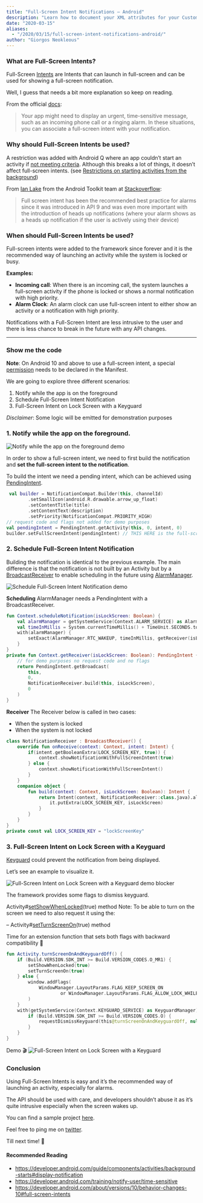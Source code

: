 ```yaml
---
title: "Full-Screen Intent Notifications – Android"
description: "Learn how to document your XML attributes for your Custom Views."
date: "2020-03-15"
aliases:
  - "/2020/03/15/full-screen-intent-notifications-android/"
author: "Giorgos Neokleous"
---
```


### What are Full-Screen Intents?
Full-Screen [Intents](https://developer.android.com/reference/android/content/Intent) are Intents that can launch in full-screen and can be used for showing a full-screen notification.

Well, I guess that needs a bit more explanation so keep on reading.

From the official [docs](https://developer.android.com/training/notify-user/build-notification#urgent-message): 
> Your app might need to display an urgent, time-sensitive message, such as an incoming phone call or a ringing alarm. In these situations, you can associate a full-screen intent with your notification.

### Why should Full-Screen Intents be used?

A restriction was added with Android Q where an app couldn’t start an activity if [not meeting criteria](https://developer.android.com/guide/components/activities/background-starts#exceptions). Although this breaks a lot of things, it doesn’t affect full-screen intents. (see [Restrictions on starting activities from the background](https://developer.android.com/guide/components/activities/background-starts#display-notification))

From [Ian Lake](https://stackoverflow.com/users/1676363/ianhanniballake) from the Android Toolkit team at [Stackoverflow](https://stackoverflow.com/questions/57964961/how-to-set-an-alarm-on-android-q): 
> Full screen intent has been the recommended best practice for alarms since it was introduced in API 9 and was even more important with the introduction of heads up notifications (where your alarm shows as a heads up notification if the user is actively using their device)

### When should Full-Screen Intents be used?
Full-screen intents were added to the framework since forever and it is the recommended way of launching an activity while the system is locked or busy.

**Examples:**
- **Incoming call**: When there is an incoming call, the system launches a full-screen activity if the phone is locked or shows a normal notification with high priority.
- **Alarm Clock**: An alarm clock can use full-screen intent to either show an activity or a notification with high priority.

Notifications with a Full-Screen Intent are less intrusive to the user and there is less chance to break in the future with any API changes.

---

### Show me the code

**Note**: On Android 10 and above to use a full-screen intent, a special [permission](https://developer.android.com/about/versions/10/behavior-changes-10#full-screen-intents) needs to be declared in the Manifest.

We are going to explore three different scenarios:
1. Notify while the app is on the foreground
2. Schedule Full-Screen Intent Notification
3. Full-Screen Intent on Lock Screen with a Keyguard

*Disclaimer*: Some logic will be emitted for demonstration purposes

### 1. Notify while the app on the foreground.

 ![Notify while the app on the foreground demo](/posts/full_screen_intent-notify-while-foreground.gif)

 In order to show a full-screen intent, we need to first build the notification and **set the full-screen intent to the notification**.

To build the intent we need a pending intent, which can be achieved using [PendingIntent](https://developer.android.com/reference/android/app/PendingIntent).

```kotlin
 val builder = NotificationCompat.Builder(this, channelId)
        .setSmallIcon(android.R.drawable.arrow_up_float)
        .setContentTitle(title)
        .setContentText(description)
        .setPriority(NotificationCompat.PRIORITY_HIGH)
// request code and flags not added for demo purposes
val pendingIntent = PendingIntent.getActivity(this, 0, intent, 0)
builder.setFullScreenIntent(pendingIntent) // THIS HERE is the full-screen intent
```

### 2. Schedule Full-Screen Intent Notification
Building the notification is identical to the previous example. The main difference is that the notification is not built by an Activity but by a [BroadcastReceiver](https://developer.android.com/reference/android/content/BroadcastReceiver) to enable scheduling in the future using [AlarmManager](https://developer.android.com/reference/android/app/AlarmManager).


![Schedule Full-Screen Intent Notification demo](/posts/full_screen_intent-schedule.gif)

**Scheduling**
AlarmManager needs a PendingIntent with a BroadcastReceiver.

```kotlin
fun Context.scheduleNotification(isLockScreen: Boolean) {
    val alarmManager = getSystemService(Context.ALARM_SERVICE) as AlarmManager
    val timeInMillis = System.currentTimeMillis() + TimeUnit.SECONDS.toMillis(SCHEDULE_TIME)
    with(alarmManager) {
        setExact(AlarmManager.RTC_WAKEUP, timeInMillis, getReceiver(isLockScreen))
    }
}
private fun Context.getReceiver(isLockScreen: Boolean): PendingIntent {
    // for demo purposes no request code and no flags
    return PendingIntent.getBroadcast(
        this,
        0,
        NotificationReceiver.build(this, isLockScreen),
        0
    )
}

```

**Receiver**
The Receiver below is called in two cases:
- When the system is locked
- When the system is not locked

```kotlin
class NotificationReceiver : BroadcastReceiver() {
    override fun onReceive(context: Context, intent: Intent) {
        if(intent.getBooleanExtra(LOCK_SCREEN_KEY, true)) {
            context.showNotificationWithFullScreenIntent(true)
        } else {
            context.showNotificationWithFullScreenIntent()
        }
    }
    companion object {
        fun build(context: Context, isLockScreen: Boolean): Intent {
            return Intent(context, NotificationReceiver::class.java).also {
                it.putExtra(LOCK_SCREEN_KEY, isLockScreen)
            }
        }
    }
}
private const val LOCK_SCREEN_KEY = "lockScreenKey"
```

### 3. Full-Screen Intent on Lock Screen with a Keyguard

[Keyguard](https://developer.android.com/reference/android/app/KeyguardManager) could prevent the notification from being displayed.

Let’s see an example to visualize it.

![Full-Screen Intent on Lock Screen with a Keyguard demo blocker](/posts/full_screen_intent-keyguard-blocker.gif)

The framework provides some flags to dismiss keyguard.

Activity#[setShowWhenLocked](https://developer.android.com/reference/android/app/Activity#setShowWhenLocked(boolean))(true) method
Note: To be able to turn on the screen we need to also request it using the:

– Activity#[setTurnScreenOn](https://developer.android.com/reference/android/app/Activity#setTurnScreenOn(boolean))(true) method

Time for an extension function that sets both flags with backward compatibility 🚀

```kotlin
fun Activity.turnScreenOnAndKeyguardOff() {
    if (Build.VERSION.SDK_INT >= Build.VERSION_CODES.O_MR1) {
        setShowWhenLocked(true)
        setTurnScreenOn(true)
    } else {
        window.addFlags(
            WindowManager.LayoutParams.FLAG_KEEP_SCREEN_ON
                    or WindowManager.LayoutParams.FLAG_ALLOW_LOCK_WHILE_SCREEN_ON
        )
    }
    with(getSystemService(Context.KEYGUARD_SERVICE) as KeyguardManager) {
        if (Build.VERSION.SDK_INT >= Build.VERSION_CODES.O) {
            requestDismissKeyguard(this@turnScreenOnAndKeyguardOff, null)
        }
    }
}
```

Demo 🎬
![Full-Screen Intent on Lock Screen with a Keyguard](/posts/full_screen_intent-keyguard-fixed.gif)

### Conclusion
Using Full-Screen Intents is easy and it’s the recommended way of launching an activity, especially for alarms.

The API should be used with care, and developers shouldn’t abuse it as it’s quite intrusive especially when the screen wakes up.

You can find a sample project [here](https://github.com/giorgosneokleous93/fullscreenintentexample/).

Feel free to ping me on [twitter](https://twitter.com/neokleoys2005).

Till next time! 👋

#### Recommended Reading
- https://developer.android.com/guide/components/activities/background-starts#display-notification
- https://developer.android.com/training/notify-user/time-sensitive
- https://developer.android.com/about/versions/10/behavior-changes-10#full-screen-intents